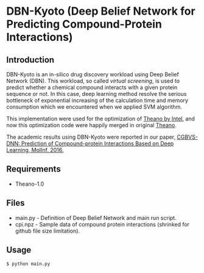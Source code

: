 # DBN-Kyoto (Deep Belief Network for Predicting Compound-Protein Interactions)

## Introduction

DBN-Kyoto is an in-silico drug discovery workload using Deep Belief Network (DBN). This workload, so called _virtual screening_, is used to predict whether a chemical compound interacts with a given protein sequence or not. In this case, deep learning method resolve the serious bottleneck of exponential increasing of the calculation time and memory consumption which we encountered when we applied SVM algorithm.

This implementation were used for the optimization of [Theano by Intel](https://github.com/intel/theano), and now this optimization code were happily merged in original [Theano](https://github.com/theano/theano).

The academic results using DBN-Kyoto were reported in our paper, [CGBVS-DNN: Prediction of Compound-protein Interactions Based on Deep Learning, MolInf. 2016.](http://onlinelibrary.wiley.com/doi/10.1002/minf.201600045/abstract)

## Requirements

- Theano-1.0

## Files

- main.py - Definition of Deep Belief Network and main run script.
- cpi.npz - Sample data of compound protein interactions (shrinked for github file size limitation).  

## Usage

```
$ python main.py
```
